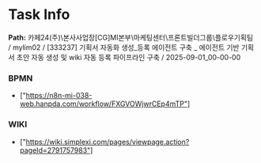 # Task Info

**Path:** 카페24(주)\본사사업장\[CG]MI본부\마케팅센터\프론트빌더그룹\플로우기획팀 / mylim02 / [333237] 기획서 자동화 생성_등록 에이전트 구축 _ 에이전트 기반 기획서 초안 자동 생성 및 wiki 자동 등록 파이프라인 구축 / 2025-09-01_00-00-00

### BPMN
- ["https://n8n-mi-038-web.hanpda.com/workflow/FXGVOWjwrCEp4mTP"]

### WIKI
- ["https://wiki.simplexi.com/pages/viewpage.action?pageId=2791757983"]

